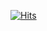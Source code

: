 [![Hits](https://hits.seeyoufarm.com/api/count/incr/badge.svg?url=https%3A%2F%2Fgithub.com%2Ffgjkqm20&count_bg=%2379C83D&title_bg=%23555555&icon=github.svg&icon_color=%23E7E7E7&title=hits&edge_flat=false)](https://hits.seeyoufarm.com)  

